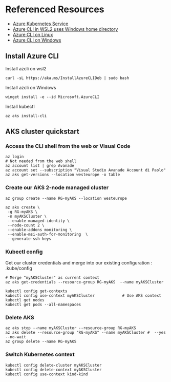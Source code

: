 # Referenced Resources

- [Azure Kubernetes Service](https://learn.microsoft.com/en-us/azure/aks/learn/quick-kubernetes-deploy-cli)
- [Azure CLI in WSL2 uses Windows home directory](https://stackoverflow.com/questions/68894557/azure-cli-in-wsl2-uses-windows-home-directory)
- [Azure CLI on Linux](https://learn.microsoft.com/en-us/cli/azure/install-azure-cli-linux?pivots=apt)
- [Azure CLI on Windows](https://learn.microsoft.com/en-us/cli/azure/install-azure-cli-windows?tabs=powershell)

## Install  Azure CLI

Install azcli on wsl2

```
curl -sL https://aka.ms/InstallAzureCLIDeb | sudo bash
```

Install azcli on Windows

```
winget install -e --id Microsoft.AzureCLI
```

Install kubectl

```
az aks install-cli
```


## AKS cluster quickstart

### Access the CLI shell from the web or Visual Code

```
az login                                                                # Not needed from the web shell
az account list | grep Avanade
az account set --subscription "Visual Studio Avanade Account di Paolo"
az aks get-versions --location westeurope -o table
```

### Create our AKS 2-node managed cluster

```
az group create --name RG-myAKS --location westeurope

az aks create \
 -g RG-myAKS \
 -n myAKSCluster \
 --enable-managed-identity \
 --node-count 2 \
 --enable-addons monitoring \
 --enable-msi-auth-for-monitoring  \
 --generate-ssh-keys
```

### Kubectl config

Get our cluster credentials and merge into our existing configuration : .kube/config

```
# Merge "myAKSCluster" as current context
az aks get-credentials --resource-group RG-myAKS  --name myAKSCluster

kubectl config get-contexts
kubectl config use-context myAKSCluster            # Use AKS context
kubectl get nodes
kubectl get pods --all-namespaces
```

### Delete AKS

```
az aks stop --name myAKSCluster --resource-group RG-myAKS
az aks delete --resource-group "RG-myAKS" --name myAKSCluster #  --yes --no-wait
az group delete --name RG-myAKS
```

### Switch Kubernetes context 

```
kubectl config delete-cluster myAKSCluster
kubectl config delete-context myAKSCluster
kubectl config use-context kind-kind
```

